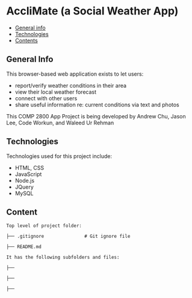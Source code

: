 # AccliMate (a Social Weather App)

- [General info](#general-info)
- [Technologies](#technologies)
- [Contents](#content)

## General Info

This browser-based web application exists to let users:
- report/verify weather conditions in their area
- view their local weather forecast
- connect with other users 
- share useful information re: current conditions via text and photos

This COMP 2800 App Project is being developed by Andrew Chu, Jason Lee, Code Workun, and Waleed Ur Rehman

## Technologies

Technologies used for this project include:

- HTML, CSS
- JavaScript
- Node.js
- JQuery
- MySQL

## Content

```
Top level of project folder:

├── .gitignore               # Git ignore file

├── README.md

It has the following subfolders and files:

├──

├──

├──

